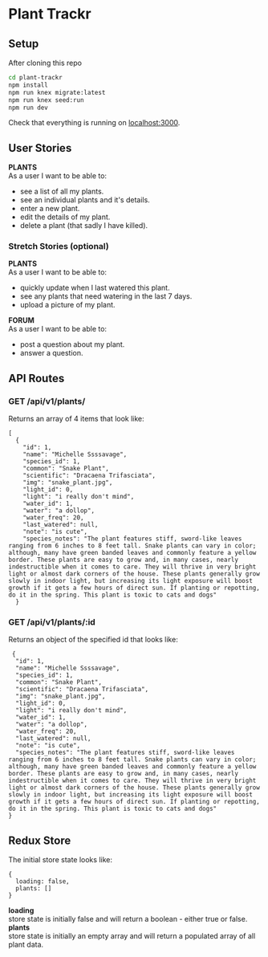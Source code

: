 # Plant Trackr

## Setup

After cloning this repo

```sh
cd plant-trackr
npm install
npm run knex migrate:latest
npm run knex seed:run
npm run dev
```

Check that everything is running on [localhost:3000](http://localhost:3000).

## User Stories

**PLANTS**  
As a user I want to be able to:  

- see a list of all my plants. 
- see an individual plants and it's details. 
- enter a new plant.
- edit the details of my plant.
- delete a plant (that sadly I have killed).

### Stretch Stories (optional)

**PLANTS**  
As a user I want to be able to: 

- quickly update when I last watered this plant.
- see any plants that need watering in the last 7 days.
- upload a picture of my plant.   

**FORUM**   
As a user I want to be able to:  

- post a question about my plant.
- answer a question.

## API Routes

### GET /api/v1/plants/
Returns an array of 4 items that look like: 

```
[
  {
    "id": 1,
    "name": "Michelle Ssssavage",
    "species_id": 1,
    "common": "Snake Plant",
    "scientific": "Dracaena Trifasciata",
    "img": "snake_plant.jpg",
    "light_id": 0,
    "light": "i really don't mind",
    "water_id": 1,
    "water": "a dollop",
    "water_freq": 20,
    "last_watered": null,
    "note": "is cute",
    "species_notes": "The plant features stiff, sword-like leaves ranging from 6 inches to 8 feet tall. Snake plants can vary in color; although, many have green banded leaves and commonly feature a yellow border. These plants are easy to grow and, in many cases, nearly indestructible when it comes to care. They will thrive in very bright light or almost dark corners of the house. These plants generally grow slowly in indoor light, but increasing its light exposure will boost growth if it gets a few hours of direct sun. If planting or repotting, do it in the spring. This plant is toxic to cats and dogs"
  }
  ```

 ### GET /api/v1/plants/:id
 Returns an object of the specified id that looks like: 

```
 {
  "id": 1,
  "name": "Michelle Ssssavage",
  "species_id": 1,
  "common": "Snake Plant",
  "scientific": "Dracaena Trifasciata",
  "img": "snake_plant.jpg",
  "light_id": 0,
  "light": "i really don't mind",
  "water_id": 1,
  "water": "a dollop",
  "water_freq": 20,
  "last_watered": null,
  "note": "is cute",
  "species_notes": "The plant features stiff, sword-like leaves ranging from 6 inches to 8 feet tall. Snake plants can vary in color; although, many have green banded leaves and commonly feature a yellow border. These plants are easy to grow and, in many cases, nearly indestructible when it comes to care. They will thrive in very bright light or almost dark corners of the house. These plants generally grow slowly in indoor light, but increasing its light exposure will boost growth if it gets a few hours of direct sun. If planting or repotting, do it in the spring. This plant is toxic to cats and dogs"
}
```

## Redux Store
The initial store state looks like:

```
{
  loading: false,
  plants: []
}
```

**loading**  
store state is initially false and will return a boolean - either true or false.  
**plants**  
store state is initially an empty array and will return a populated array of all plant data.